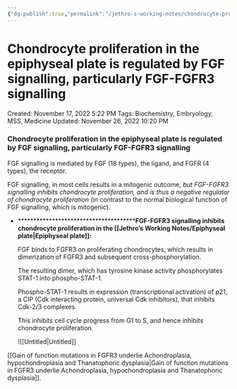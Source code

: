 ```yaml
---
{"dg-publish":true,"permalink":"/jethro-s-working-notes/chondrocyte-proliferation-in-the-epiphyseal-plate/","dgPassFrontmatter":true}
---
```



# Chondrocyte proliferation in the epiphyseal plate is regulated by FGF signalling, particularly FGF-FGFR3 signalling

Created: November 17, 2022 5:22 PM
Tags: Biochemistry, Embryology, MSS, Medicine
Updated: November 26, 2022 10:20 PM

### Chondrocyte proliferation in the epiphyseal plate is regulated by FGF signalling, particularly FGF-FGFR3 signalling

FGF signalling is mediated by FGF (18 types), the ligand, and FGFR (4 types), the receptor.

FGF signalling, in most cells results in a mitogenic outcome, *but FGF-FGFR3 signalling inhibits chondrocyte proliferation, and is thus a negative regulator of chondrocyte proliferation* (in contrast to the normal biological function of FGF signalling, which is mitogenic).

- ****************************************FGF-FGFR3 signalling inhibits chondrocyte proliferation in the [[Jethro’s Working Notes/Epiphyseal plate\|Epiphyseal plate]]:**
    
    FGF binds to FGFR3 on proliferating chondrocytes, which results in dimerization of FGFR3 and subsequent cross-phosphorylation.
    
    The resulting dimer, which has tyrosine kinase activity phosphorylates STAT-1 into phospho-STAT-1.
    
    Phospho-STAT-1 results in expression (transcriptional activation) of p21, a CIP (Cdk interacting protein, universal Cdk inhibitors), that inhibits Cdk-2/3 complexes.
    
    This inhibits cell cycle progress from G1 to S, and hence inhibits chondrocyte proliferation.
    
    ![[Untitled\|Untitled]]
    

[[Gain of function mutations in FGFR3 underlie Achondroplasia, hypochondroplasia and Thanatophoric dysplasia\|Gain of function mutations in FGFR3 underlie Achondroplasia, hypochondroplasia and Thanatophoric dysplasia]].